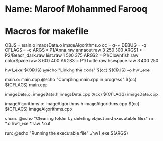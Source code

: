 # Name: Maroof Mohammed Farooq 
# 
#

# Macros for makefile
OBJS = main.o imageData.o imageAlgorithms.o
cc = g++
DEBUG = -g
CFLAGS = -c
ARGS = P1/Anna.raw annaout.raw 3 250 300
ARGS1 = P2/Beach_dark.raw hist.raw 1 500 375
ARGS2 = P1/Clownfish.raw colorSpace.raw 3 600 400
ARGS3 = P1/Turtle.raw hsvspace.raw 3 400 250 

hw1_exe: $(OBJS)
	@echo "Linking the code"
	$(cc) $(OBJS) -o hw1_exe

main.o: main.cpp
	@echo "Compiling main.cpp in progress"
	$(cc) $(CFLAGS) main.cpp

imageData.o: imageData.h imageData.cpp
	$(cc) $(CFLAGS) imageData.cpp

imageAlgorithms.o: imageAlgorithms.h imageAlgorithms.cpp
	$(cc) $(CFLAGS) imageAlgorithms.cpp

clean:
	@echo "Cleaning folder by deleting object and executable files"
	rm *.o hw1_exe  *.raw *.out

run:
	@echo "Running the executable file"
	./hw1_exe $(ARGS)
